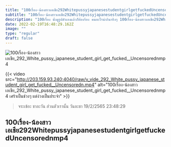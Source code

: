 ```yaml
---
title: "100เรื่อง-น้องสาวเอเชีย292WhitepussyjapanesestudentgirlgetfuckedUncensorednmp4"
subtitle: "100เรื่อง-น้องสาวเอเชีย292WhitepussyjapanesestudentgirlgetfuckedUncensorednmp4 เป็นคนตัวบางๆ บางวันก็ชาบู บางวันก็หมูกระทะ"
description: "100เรื่อง นั่งดูรูปตัวเองแล้วก็ท้องร้อง คนอะไรน่ากินจริงๆ 100เรื่อง-น้องสาวเอเชีย292WhitepussyjapanesestudentgirlgetfuckedUncensorednmp4 19/2/2565 23:48:29"
date: 2022-02-19T16:48:29.162Z
image: ""
type: "regular"
draft: false
---
```


![100เรื่อง-น้องสาวเอเชีย_292_White_pussy_japanese_student_girl_get_fucked__Uncensorednmp4](http://203.159.93.240:4040/raw/v_vide_292_White_pussy_japanese_student_girl_get_fucked__Uncensoredn.jpg)

{{< video src="http://203.159.93.240:4040/raw/v_vide_292_White_pussy_japanese_student_girl_get_fucked__Uncensoredn.mp4" alt="100เรื่อง-น้องสาวเอเชีย_292_White_pussy_japanese_student_girl_get_fucked__Uncensorednmp4 เศร้าเป็นช่วงๆ แต่ง่วงเป็นประจำ" >}}


> จระเข้อะ ชาละวัน ส่วนตัวเรานั้น วันละชา 19/2/2565 23:48:29

## 100เรื่อง-น้องสาวเอเชีย292WhitepussyjapanesestudentgirlgetfuckedUncensorednmp4
